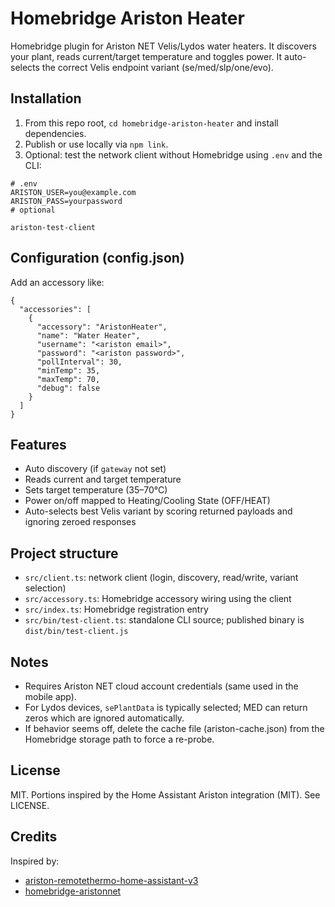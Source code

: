 # Homebridge Ariston Heater

Homebridge plugin for Ariston NET Velis/Lydos water heaters. It discovers your plant, reads current/target temperature and toggles power. It auto-selects the correct Velis endpoint variant (se/med/slp/one/evo).


## Installation

1. From this repo root, `cd homebridge-ariston-heater` and install dependencies.
2. Publish or use locally via `npm link`.
3. Optional: test the network client without Homebridge using `.env` and the CLI:

```
# .env
ARISTON_USER=you@example.com
ARISTON_PASS=yourpassword
# optional

ariston-test-client
```

## Configuration (config.json)

Add an accessory like:

```
{
  "accessories": [
    {
      "accessory": "AristonHeater",
      "name": "Water Heater",
      "username": "<ariston email>",
      "password": "<ariston password>",
      "pollInterval": 30,
      "minTemp": 35,
      "maxTemp": 70,
      "debug": false
    }
  ]
}
```

## Features

- Auto discovery (if `gateway` not set)
- Reads current and target temperature
- Sets target temperature (35–70°C)
- Power on/off mapped to Heating/Cooling State (OFF/HEAT)
- Auto-selects best Velis variant by scoring returned payloads and ignoring zeroed responses

## Project structure

- `src/client.ts`: network client (login, discovery, read/write, variant selection)
- `src/accessory.ts`: Homebridge accessory wiring using the client
- `src/index.ts`: Homebridge registration entry
- `src/bin/test-client.ts`: standalone CLI source; published binary is `dist/bin/test-client.js`

## Notes

- Requires Ariston NET cloud account credentials (same used in the mobile app).
- For Lydos devices, `sePlantData` is typically selected; MED can return zeros which are ignored automatically.
 - If behavior seems off, delete the cache file (ariston-cache.json) from the Homebridge storage path to force a re-probe.

## License

MIT. Portions inspired by the Home Assistant Ariston integration (MIT). See LICENSE.

## Credits

Inspired by:
- [ariston-remotethermo-home-assistant-v3](https://github.com/fustom/ariston-remotethermo-home-assistant-v3)
- [homebridge-aristonnet](https://github.com/fhihung/homebridge-aristonnet)
